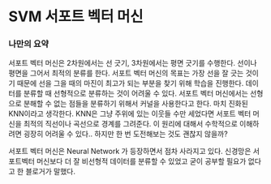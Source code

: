 # SVM 서포트 벡터 머신

### 나만의 요약

서포트 벡터 머신은 2차원에서는 선 긋기, 3차원에서는 평면 긋기를 수행한다. 선이나 평면을 그어서 최적의 분류를 한다. 서포트 벡터 머신의 목표는 가장 선을 잘 긋는 것이기 때문에 선을 그을 때의 마진이 최고가 되는 부분을 찾기 위해 학습을 진행한다. 데이터를 분류할 때 선형적으로 분류하는 것이 어려울 수 있다. 서포트 벡터 머신에서는 선형으로 분해할 수 없는 점들을 분류하기 위해서 커널을 사용한다고 한다. 마치 진화된 KNN이라고 생각한다. KNN은 그냥 주위에 있는 이웃들 수만 세었다면 서포트 벡터 머신을 최적의 직선이나 곡선으로 경계를 그려준다. 이 원리에 대해서 수학적으로 이해하려면 굉장히 어려울 수 있다.. 하지만 한 번 도전해보는 것도 괜찮지 않을까?

서포트 벡터 머신은 Neural Network 가 등장하면서 점차 사라지고 있다. 신경망은 서포트벡터 머신보다 더 잘 비선형적 데이터를 분류할 수 있었고 굳이 공부할 필요가 없다고 한 블로거가 말했다.
